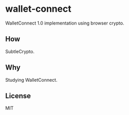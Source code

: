 # wallet-connect
WalletConnect 1.0 implementation using browser crypto.

## How
SubtleCrypto.

## Why
Studying WalletConnect.

## License
MIT
